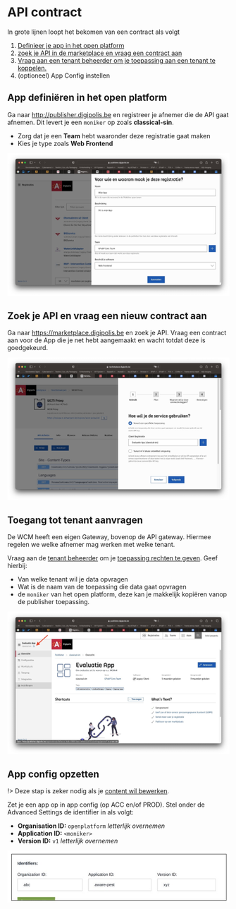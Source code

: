 # API contract

In grote lijnen loopt het bekomen van een contract als volgt 

1. [Definieer je app in het open platform](/wcmv4/content/api-contract?id=app-definiëren-in-het-open-platform)
2. [zoek je API in de marketplace en vraag een contract aan](/wcmv4/content/api-contract?id=zoek-je-api-en-vraag-een-nieuw-contract-aan)
3. [Vraag aan een tenant beheerder om je toepassing aan een tenant te koppelen.](/wcmv4/content/api-contract?id=toegang-tot-tenant-aanvragen)
4. (optioneel) App Config instellen


## App definiëren in het open platform
Ga naar http://publisher.digipolis.be en registreer je afnemer die de API gaat afnemen. Dit levert je een `moniker` op zoals **classical-sin**.

* Zorg dat je een **Team** hebt waaronder deze registratie gaat maken
* Kies je type zoals **Web Frontend**

![Publisher](../assets/publisher-registratie.jpg 'Registreer een afnemer in de publisher.')

## Zoek je API en vraag een nieuw contract aan

Ga naar https://marketplace.digipolis.be en zoek je API. Vraag een contract aan voor de App die je net hebt aangemaakt en wacht totdat deze is goedgekeurd. 

![Marketplace](../assets/marketplace-contract-request.jpg 'Vraag een nieuw contract aan')

## Toegang tot tenant aanvragen

De WCM heeft een eigen Gateway, bovenop de API gateway. Hiermee regelen we welke afnemer mag werken met welke tenant. 

Vraag aan de [tenant beheerder](/redactie/content/toegang-tenant-beheerder) om je [toepassing rechten te geven](/redactie/content/inrichten-tenants?id=toegang-geven-voor-afnemers). Geef hierbij:
- Van welke tenant wil je data opvragen
- Wat is de naam van de toepassing die data gaat opvragen 
- de `moniker` van het open platform, deze kan je makkelijk kopiëren vanop de publisher toepassing.

![Publisher](../assets/publisher-copy-moniker.jpg 'Kopieer de moniker van de publisher')

## App config opzetten

!> Deze stap is zeker nodig als je [content wil bewerken](/wcmv4/content/content-write).

Zet je een app op in app config (op ACC en/of PROD). Stel onder de Advanced Settings de identifier in als volgt:

* **Organisation ID:** `openplatform` *letterlijk overnemen*
* **Application ID:** `<moniker>`
* **Version ID:** `v1` *letterlijk overnemen* 

![API config](../assets/api-config.jpg 'API config')